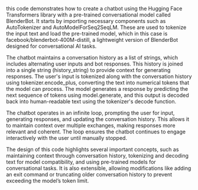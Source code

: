 this code demonstrates how to create a chatbot using the Hugging Face Transformers library with a pre-trained conversational model called BlenderBot. It starts by importing necessary components such as AutoTokenizer and AutoModelForSeq2SeqLM. These are used to tokenize the input text and load the pre-trained model, which in this case is facebook/blenderbot-400M-distill, a lightweight version of BlenderBot designed for conversational AI tasks.

The chatbot maintains a conversation history as a list of strings, which includes alternating user inputs and bot responses. This history is joined into a single string (history_string) to provide context for generating responses. The user's input is tokenized along with the conversation history using tokenizer.encode_plus, converting the text into numerical tokens that the model can process. The model generates a response by predicting the next sequence of tokens using model.generate, and this output is decoded back into human-readable text using the tokenizer's decode function.

The chatbot operates in an infinite loop, prompting the user for input, generating responses, and updating the conversation history. This allows it to maintain context over multiple exchanges, making responses more relevant and coherent. The loop ensures the chatbot continues to engage interactively with the user until manually stopped.

The design of this code highlights several important concepts, such as maintaining context through conversation history, tokenizing and decoding text for model compatibility, and using pre-trained models for conversational tasks. It is also extensible, allowing modifications like adding an exit command or truncating older conversation history to prevent exceeding the model’s token limit.
